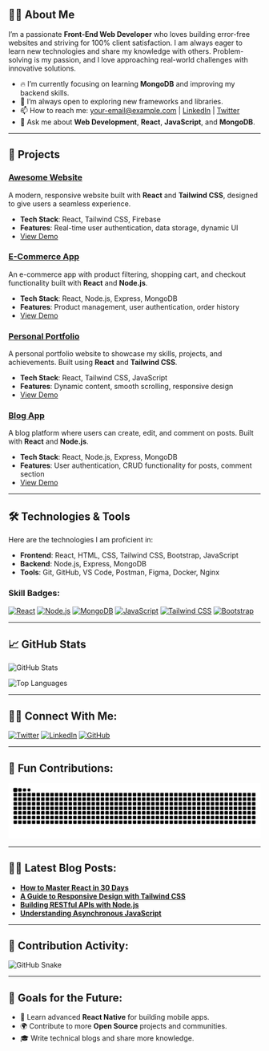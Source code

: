 ## 👨‍💻 About Me
I’m a passionate **Front-End Web Developer** who loves building error-free websites and striving for 100% client satisfaction. I am always eager to learn new technologies and share my knowledge with others. Problem-solving is my passion, and I love approaching real-world challenges with innovative solutions.

- 🔥 I’m currently focusing on learning **MongoDB** and improving my backend skills.
- 🌱 I’m always open to exploring new frameworks and libraries.
- 📫 How to reach me: [your-email@example.com](mailto:your-email@example.com) | [LinkedIn](https://www.linkedin.com/in/your-profile/) | [Twitter](https://twitter.com/yourhandle)
- 💬 Ask me about **Web Development**, **React**, **JavaScript**, and **MongoDB**.

---

## 🚀 Projects

### [Awesome Website](https://github.com/your-repo/project1)
A modern, responsive website built with **React** and **Tailwind CSS**, designed to give users a seamless experience.

- **Tech Stack**: React, Tailwind CSS, Firebase
- **Features**: Real-time user authentication, data storage, dynamic UI
- [View Demo](https://live-demo-link)

### [E-Commerce App](https://github.com/your-repo/project2)
An e-commerce app with product filtering, shopping cart, and checkout functionality built with **React** and **Node.js**.

- **Tech Stack**: React, Node.js, Express, MongoDB
- **Features**: Product management, user authentication, order history
- [View Demo](https://live-demo-link)

### [Personal Portfolio](https://github.com/your-repo/portfolio)
A personal portfolio website to showcase my skills, projects, and achievements. Built using **React** and **Tailwind CSS**.

- **Tech Stack**: React, Tailwind CSS, JavaScript
- **Features**: Dynamic content, smooth scrolling, responsive design
- [View Demo](https://live-demo-link)

### [Blog App](https://github.com/your-repo/blog-app)
A blog platform where users can create, edit, and comment on posts. Built with **React** and **Node.js**.

- **Tech Stack**: React, Node.js, Express, MongoDB
- **Features**: User authentication, CRUD functionality for posts, comment section
- [View Demo](https://live-demo-link)

---

## 🛠️ Technologies & Tools
Here are the technologies I am proficient in:

- **Frontend**: React, HTML, CSS, Tailwind CSS, Bootstrap, JavaScript
- **Backend**: Node.js, Express, MongoDB
- **Tools**: Git, GitHub, VS Code, Postman, Figma, Docker, Nginx

### Skill Badges:
[![React](https://img.shields.io/badge/React-61DAFB?style=flat&logo=react&logoColor=black)](https://reactjs.org/)
[![Node.js](https://img.shields.io/badge/Node.js-339933?style=flat&logo=node.js&logoColor=white)](https://nodejs.org/)
[![MongoDB](https://img.shields.io/badge/MongoDB-47A248?style=flat&logo=mongodb&logoColor=white)](https://www.mongodb.com/)
[![JavaScript](https://img.shields.io/badge/JavaScript-F7DF1E?style=flat&logo=javascript&logoColor=black)](https://developer.mozilla.org/en-US/docs/Web/JavaScript)
[![Tailwind CSS](https://img.shields.io/badge/Tailwind%20CSS-06B6D4?style=flat&logo=tailwind-css&logoColor=white)](https://tailwindcss.com/)
[![Bootstrap](https://img.shields.io/badge/Bootstrap-7952B3?style=flat&logo=bootstrap&logoColor=white)](https://getbootstrap.com/)

---

## 📈 GitHub Stats
![GitHub Stats](https://github-readme-stats.vercel.app/api?username=Anondoraydev&show_icons=true&hide_title=true&count_private=true&theme=merko)

![Top Languages](https://github-readme-stats.vercel.app/api/top-langs/?username=Anondoraydev&layout=compact&theme=merko)

---

## 🧑‍💻 Connect With Me:
[![Twitter](https://img.shields.io/twitter/follow/yourhandle?logo=twitter&style=for-the-badge)](https://twitter.com/yourhandle)
[![LinkedIn](https://img.shields.io/badge/LinkedIn-0077B5?logo=linkedin&style=for-the-badge)](https://www.linkedin.com/in/your-profile/)
[![GitHub](https://img.shields.io/github/followers/Anondoraydev?logo=github&style=for-the-badge)](https://github.com/Anondoraydev)

---

## 🎉 Fun Contributions:
![snake gif](https://github.com/Anondoraydev/Anondoraydev/blob/output/github-snake-dark.svg)

---

## 🧑‍💻 Latest Blog Posts:
- **[How to Master React in 30 Days](https://your-blog-link.com)**
- **[A Guide to Responsive Design with Tailwind CSS](https://your-blog-link.com)**
- **[Building RESTful APIs with Node.js](https://your-blog-link.com)**
- **[Understanding Asynchronous JavaScript](https://your-blog-link.com)**

---

## 🐍 Contribution Activity:
![GitHub Snake](https://raw.githubusercontent.com/Anondoraydev/Anondoraydev/blob/output/github-contribution-grid-snake.svg)

---

## 🎯 Goals for the Future:
- 🚀 Learn advanced **React Native** for building mobile apps.
- 🌍 Contribute to more **Open Source** projects and communities.
- 🎓 Write technical blogs and share more knowledge.
